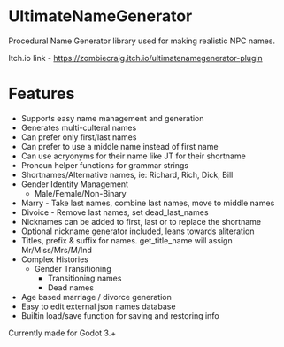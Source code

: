 # UltimateNameGenerator

Procedural Name Generator library used for making realistic NPC names.

Itch.io link - https://zombiecraig.itch.io/ultimatenamegenerator-plugin

# Features

* Supports easy name management and generation
* Generates multi-culteral names
* Can prefer only first/last names
* Can prefer to use a middle name instead of first name
* Can use acryonyms for their name like JT for their shortname
* Pronoun helper functions for grammar strings
* Shortnames/Alternative names, ie: Richard, Rich, Dick, Bill
* Gender Identity Management
  * Male/Female/Non-Binary
* Marry - Take last names, combine last names, move to middle names
* Divoice - Remove last names, set dead_last_names
* Nicknames can be added to first, last or to replace the shortname
* Optional nickname generator included, leans towards aliteration
* Titles, prefix & suffix for names.  get_title_name will assign Mr/Miss/Mrs/M/Ind
* Complex Histories
  * Gender Transitioning
    * Transitioning names
    * Dead names
* Age based marriage / divorce generation
* Easy to edit external json names database
* Builtin load/save function for saving and restoring info


Currently made for Godot 3.+

